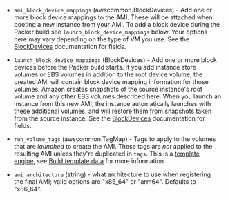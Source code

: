 <!-- Code generated from the comments of the Config struct in builder/amazon/ebssurrogate/builder.go; DO NOT EDIT MANUALLY -->

-   `ami_block_device_mappings` (awscommon.BlockDevices) - Add one or more block device mappings to the AMI. These will be attached
    when booting a new instance from your AMI. To add a block device during
    the Packer build see `launch_block_device_mappings` below. Your options
    here may vary depending on the type of VM you use. See the
    [BlockDevices](#block-devices-configuration) documentation for fields.
    
-   `launch_block_device_mappings` (BlockDevices) - Add one or more block devices before the Packer build starts. If you add
    instance store volumes or EBS volumes in addition to the root device
    volume, the created AMI will contain block device mapping information
    for those volumes. Amazon creates snapshots of the source instance's
    root volume and any other EBS volumes described here. When you launch an
    instance from this new AMI, the instance automatically launches with
    these additional volumes, and will restore them from snapshots taken
    from the source instance. See the
    [BlockDevices](#block-devices-configuration) documentation for fields.
    
-   `run_volume_tags` (awscommon.TagMap) - Tags to apply to the volumes that are *launched* to create the AMI.
    These tags are *not* applied to the resulting AMI unless they're
    duplicated in `tags`. This is a [template
    engine](/docs/templates/engine.html), see [Build template
    data](#build-template-data) for more information.
    
-   `ami_architecture` (string) - what architecture to use when registering the
    final AMI; valid options are "x86_64" or "arm64". Defaults to "x86_64".
    